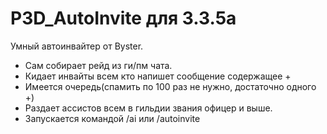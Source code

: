 # P3D_AutoInvite для 3.3.5a
Умный автоинвайтер от Byster.  
- Сам собирает рейд из ги/пм чата.  
- Кидает инвайты всем кто напишет сообщение содержащее + 
- Имеется очередь(спамить по 100 раз не нужно, достаточно одного +) 
- Раздает ассистов всем в гильдии звания офицер и выше. 
- Запускается командой /ai или /autoinvite
